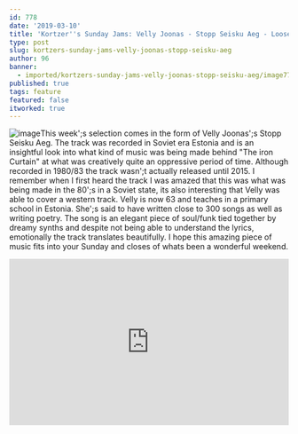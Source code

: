 ```yaml
---
id: 778
date: '2019-03-10'
title: 'Kortzer''s Sunday Jams: Velly Joonas - Stopp Seisku Aeg - Loose Lips'
type: post
slug: kortzers-sunday-jams-velly-joonas-stopp-seisku-aeg
author: 96
banner:
  - imported/kortzers-sunday-jams-velly-joonas-stopp-seisku-aeg/image778.jpeg
published: true
tags: feature
featured: false
itworked: true
---
```

![image](../imported/kortzers-sunday-jams-velly-joonas-stopp-seisku-aeg/image778.jpeg)This week';s selection comes in the form of Velly Joonas';s Stopp Seisku Aeg. The track was recorded in Soviet era Estonia and is an insightful look into what kind of music was being made behind "The iron Curtain" at what was creatively quite an oppressive period of time. Although recorded in 1980/83 the track wasn';t actually released until 2015. I remember when I first heard the track I was amazed that this was what was being made in the 80';s in a Soviet state, its also interesting that Velly was able to cover a western track. Velly is now 63 and teaches in a primary school in Estonia. She';s said to have written close to 300 songs as well as writing poetry. The song is an elegant piece of soul/funk tied together by dreamy synths and despite not being able to understand the lyrics, emotionally the track translates beautifully. I hope this amazing piece of music fits into your Sunday and closes of whats been a wonderful weekend.

<iframe width='100%' height='300' scrolling='no' frameborder='no' allow='autoplay' src='http://www.youtube.com/embed/Tho0kqBZj-w?wmode=opaque'></iframe>